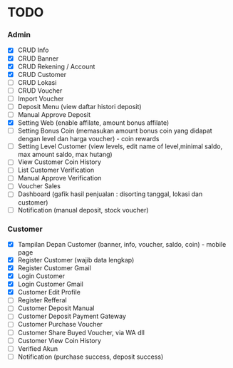 # TODO

### Admin

-   [x] CRUD Info
-   [x] CRUD Banner
-   [x] CRUD Rekening / Account
-   [x] CRUD Customer
-   [ ] CRUD Lokasi
-   [ ] CRUD Voucher
-   [ ] Import Voucher
-   [ ] Deposit Menu (view daftar histori deposit)
-   [ ] Manual Approve Deposit
-   [x] Setting Web (enable affilate, amount bonus affilate)
-   [ ] Setting Bonus Coin (memasukan amount bonus coin yang didapat dengan level dan harga voucher) - coin rewards
-   [ ] Setting Level Customer (view levels, edit name of level,minimal saldo, max amount saldo, max hutang)
-   [ ] View Customer Coin History
-   [ ] List Customer Verification
-   [ ] Manual Approve Verification
-   [ ] Voucher Sales
-   [ ] Dashboard (gafik hasil penjualan : disorting tanggal, lokasi dan customer)
-   [ ] Notification (manual deposit, stock voucher)

### Customer

-   [x] Tampilan Depan Customer (banner, info, voucher, saldo, coin) - mobile page
-   [x] Register Customer (wajib data lengkap)
-   [x] Register Customer Gmail
-   [x] Login Customer
-   [x] Login Customer Gmail
-   [x] Customer Edit Profile
-   [ ] Register Refferal
-   [ ] Customer Deposit Manual
-   [ ] Customer Deposit Payment Gateway
-   [ ] Customer Purchase Voucher
-   [ ] Customer Share Buyed Voucher, via WA dll
-   [ ] Customer View Coin History
-   [ ] Verified Akun
-   [ ] Notification (purchase success, deposit success)
